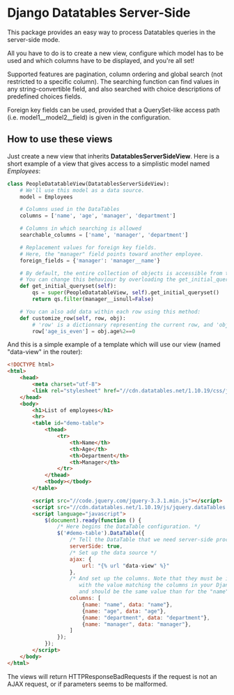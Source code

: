 # Django Datatables Server-Side

This package provides an easy way to process Datatables queries in the server-side mode.

All you have to do is to create a new view, configure which model has to be used and which columns have to be displayed, and you're all set!

Supported features are pagination, column ordering and global search (not restricted to a specific column). The searching function can find values in any string-convertible field, and also searched with choice descriptions of predefined choices fields.

Foreign key fields can be used, provided that a QuerySet-like access path (i.e. model1__model2__field) is given in the configuration.

## How to use these views


Just create a new view that inherits **DatatablesServerSideView**. Here is a short example of a view that gives access to a simplistic model named *Employees*:

```python
class PeopleDatatableView(DatatablesServerSideView):
	# We'll use this model as a data source.
	model = Employees

	# Columns used in the DataTables
	columns = ['name', 'age', 'manager', 'department']

	# Columns in which searching is allowed
	searchable_columns = ['name', 'manager', 'department']

	# Replacement values for foreign key fields.
	# Here, the "manager" field points toward another employee.
	foreign_fields = {'manager': 'manager__name'}

	# By default, the entire collection of objects is accessible from this view.
	# You can change this behaviour by overloading the get_initial_queryset method:
	def get_initial_queryset(self):
		qs = super(PeopleDatatableView, self).get_initial_queryset()
		return qs.filter(manager__isnull=False)

	# You can also add data within each row using this method:
	def customize_row(self, row, obj):
		# 'row' is a dictionnary representing the current row, and 'obj' is the current object.
		row['age_is_even'] = obj.age%2==0
```

And this is a simple example of a template which will use our view (named "data-view" in the router):

```html
<!DOCTYPE html>
<html>
	<head>
		<meta charset="utf-8">
		<link rel="stylesheet" href="//cdn.datatables.net/1.10.19/css/jquery.dataTables.min.css">
	</head>
	<body>
		<h1>List of employees</h1>
		<hr>
		<table id="demo-table">
			<thead>
				<tr>
					<th>Name</th>
					<th>Age</th>
					<th>Department</th>
					<th>Manager</th>
				</tr>
			</thead>
			<tbody></tbody>
		</table>

		<script src="//code.jquery.com/jquery-3.3.1.min.js"></script>
		<script src="//cdn.datatables.net/1.10.19/js/jquery.dataTables.min.js"></script>
		<script language="javascript">
			$(document).ready(function () {
				/* Here begins the DataTable configuration. */
				$('#demo-table').DataTable({
					/* Tell the DataTable that we need server-side processing. */
					serverSide: true,
					/* Set up the data source */
					ajax: {
						url: "{% url "data-view" %}"
					},
					/* And set up the columns. Note that they must be identified by a "name" attribute,
					   with the value matching the columns in your Django view. The "data" attribute selects which record value will be used,
					   and should be the same value than for the "name" attribute. */
					columns: [
						{name: "name", data: "name"},
						{name: "age", data: "age"},
						{name: "department", data: "department"},
						{name: "manager", data: "manager"},
					]
				});
			});
		</script>
	</body>
</html>
```

The views will return HTTPResponseBadRequests if the request is not an AJAX request, or if parameters seems to be malformed.
